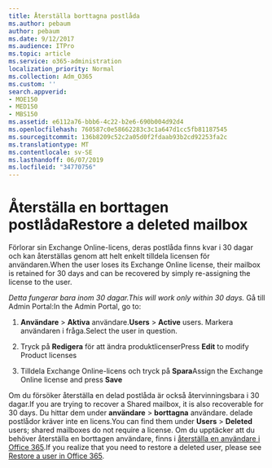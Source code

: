 ```yaml
---
title: Återställa borttagna postlåda
ms.author: pebaum
author: pebaum
ms.date: 9/12/2017
ms.audience: ITPro
ms.topic: article
ms.service: o365-administration
localization_priority: Normal
ms.collection: Adm_O365
ms.custom: ''
search.appverid:
- MOE150
- MED150
- MBS150
ms.assetid: e6112a76-bbb6-4c22-b2e6-690b004d92d4
ms.openlocfilehash: 760587c0e58662283c3c1a647d1cc5fb81187545
ms.sourcegitcommit: 136b8209c52c2a05d0f2fdaab93b2cd92253fa2c
ms.translationtype: MT
ms.contentlocale: sv-SE
ms.lasthandoff: 06/07/2019
ms.locfileid: "34770756"
---
```

# <a name="restore-a-deleted-mailbox"></a><span data-ttu-id="72f57-102">Återställa en borttagen postlåda</span><span class="sxs-lookup"><span data-stu-id="72f57-102">Restore a deleted mailbox</span></span>

<span data-ttu-id="72f57-103">Förlorar sin Exchange Online-licens, deras postlåda finns kvar i 30 dagar och kan återställas genom att helt enkelt tilldela licensen för användaren.</span><span class="sxs-lookup"><span data-stu-id="72f57-103">When the user loses its Exchange Online license, their mailbox is retained for 30 days and can be recovered by simply re-assigning the license to the user.</span></span>
  
 <span data-ttu-id="72f57-104">*Detta fungerar bara inom 30 dagar.*</span><span class="sxs-lookup"><span data-stu-id="72f57-104">*This will work only within 30 days.*</span></span>  <span data-ttu-id="72f57-105">Gå till Admin Portal:</span><span class="sxs-lookup"><span data-stu-id="72f57-105">In the Admin Portal, go to:</span></span> 
  
1. <span data-ttu-id="72f57-106">**Användare** \> **Aktiva** användare.</span><span class="sxs-lookup"><span data-stu-id="72f57-106">**Users** \> **Active** users.</span></span> <span data-ttu-id="72f57-107">Markera användaren i fråga.</span><span class="sxs-lookup"><span data-stu-id="72f57-107">Select the user in question.</span></span> 
    
2. <span data-ttu-id="72f57-108">Tryck på **Redigera** för att ändra produktlicenser</span><span class="sxs-lookup"><span data-stu-id="72f57-108">Press **Edit** to modify Product licenses</span></span> 
    
3. <span data-ttu-id="72f57-109">Tilldela Exchange Online-licens och tryck på **Spara**</span><span class="sxs-lookup"><span data-stu-id="72f57-109">Assign the Exchange Online license and press **Save**</span></span>
    
<span data-ttu-id="72f57-110">Om du försöker återställa en delad postlåda är också återvinningsbara i 30 dagar.</span><span class="sxs-lookup"><span data-stu-id="72f57-110">If you are trying to recover a Shared mailbox, it is also recoverable for 30 days.</span></span> <span data-ttu-id="72f57-111">Du hittar dem under **användare** \> **borttagna** användare. delade postlådor kräver inte en licens.</span><span class="sxs-lookup"><span data-stu-id="72f57-111">You can find them under **Users** \> **Deleted** users; shared mailboxes do not require a license.</span></span> <span data-ttu-id="72f57-112">Om du upptäcker att du behöver återställa en borttagen användare, finns i [återställa en användare i Office 365](https://docs.microsoft.com/office365/admin/add-users/restore-user).</span><span class="sxs-lookup"><span data-stu-id="72f57-112">If you realize that you need to restore a deleted user, please see [Restore a user in Office 365](https://docs.microsoft.com/office365/admin/add-users/restore-user).</span></span>
  

